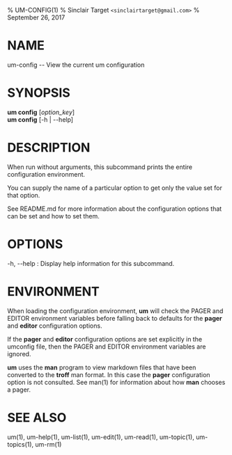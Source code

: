 % UM-CONFIG(1)
% Sinclair Target `<sinclairtarget@gmail.com>`
% September 26, 2017
# NAME
um-config -- View the current um configuration

# SYNOPSIS
**um config** [*option_key*]\
**um config** [-h | --help]

# DESCRIPTION
When run without arguments, this subcommand prints the entire configuration
environment.

You can supply the name of a particular option to get only the value set for
that option.

See README.md for more information about the configuration options that can be
set and how to set them.

# OPTIONS
-h, --help
: Display help information for this subcommand.

# ENVIRONMENT
When loading the configuration environment, **um** will check the PAGER and
EDITOR environment variables before falling back to defaults for the **pager**
and **editor** configuration options.

If the **pager** and **editor** configuration options are set explicitly in the
umconfig file, then the PAGER and EDITOR environment variables are ignored.

**um** uses the **man** program to view markdown files that have been converted
to the **troff** man format. In this case the **pager** configuration option is
not consulted. See man(1) for information about how **man** chooses a pager.

# SEE ALSO
um(1), um-help(1), um-list(1), um-edit(1), um-read(1), um-topic(1),
um-topics(1), um-rm(1)
